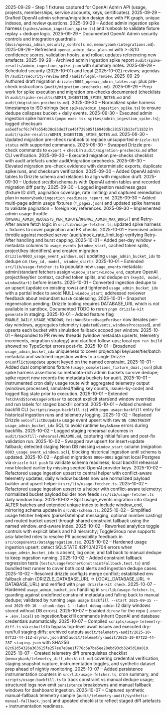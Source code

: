 2025-09-29 – Step 1 fixtures captured for OpenAI Admin API (usage, projects, memberships, service accounts, keys, certificates).
2025-09-29 – Drafted OpenAI admin schema/migration design doc with FK graph, unique indexes, and review questions.
2025-09-29 – Added admin ingestion spike harness (`spikes/admin_ingestion_spike.ts`) and runbook to validate fixture replay + dedupe logic.
2025-09-29 – Documented OpenAI Admin security controls and integration guardrails (`docs/openai_admin_security_controls.md`, `memorybank/integrations.md`).
2025-09-29 – Refreshed `openai_admin_data_plan.md` with >=8/10 confidence scores, validation hooks, and rollout updates referencing new artefacts.
2025-09-29 – Archived admin ingestion spike report `audit/spike-results/admin_ingestion_spike.json` with summary notes.
2025-09-29 – Scheduled security (2025-10-01) and legal (2025-10-02) reviews; agendas in `/audit/security-review` and `/audit/legal-review`.
2025-09-29 – Authored draft migration `drizzle/0002_openai_admin_tables.sql` plus pre-check instructions (`audit/migration-prechecks.md`).
2025-09-29 – Prep work for spike execution and migration pre-checks documented (checklists in `audit/spike-results/ADMIN_INGESTION_SPIKE_NOTES.md` and `audit/migration-prechecks.md`).
2025-09-30 – Normalized spike harness timestamps to ISO strings (see `spikes/admin_ingestion_spike.ts`) to ensure dedupe collapses bucket + daily events.
2025-09-30 – Executed admin ingestion spike harness (`pnpm exec tsx spikes/admin_ingestion_spike.ts`); logged checksum `aa5edfacf6c747a554b38c85de3fce46f729b85f16940dbc281572b13ef11832` in `audit/spike-results/ADMIN_INGESTION_SPIKE_NOTES.md`.
2025-09-30 – Updated migration pre-check runbook to replace unsupported `drizzle-kit status` with supported commands.
2025-09-30 – Swapped Drizzle pre-check commands to `export` + `check` in `audit/migration-prechecks.md` after CLI verification.
2025-09-30 – Executed migration pre-checks checklist with audit artefacts under audit/migration-prechecks.
2025-09-30 – Elevated migration pre-check evidence with deterministic exports, duplicate spike runs, and checksum verification.
2025-09-30 – Added OpenAI admin tables to Drizzle schema and relations to align with migration draft.
2025-09-30 – Updated src/db/schema.ts with OpenAI admin tables and recorded migration diff parity.
2025-09-30 – Logged ingestion readiness gaps (fixture ID drift, pagination coverage, rate limiting) and captured remediation plan in `memorybank/ingestion_readiness_report.md`.
2025-09-30 – Added multi-page admin usage fixtures (`*_page2.json`) and updated spike harness to validate pagination + foreign key references.
2025-09-30 – Implemented admin usage throttle (`OPENAI_ADMIN_REQUESTS_PER_MINUTE`/`OPENAI_ADMIN_MAX_BURST`) and Retry-After aware fetch logic in `src/lib/usage-fetcher.ts`; updated spike harness + fixtures to cover pagination and FK checks.
2025-10-01 – Exercised admin throttle against mocked server (audit/mock_rate_limit.log) verifying Retry-After handling and burst capping.
2025-10-01 – Added per-day window + metadata columns to `usage_events` (`window_start`, cached token splits, project/key identifiers) and created migration `drizzle/0003_usage_event_windows.sql` updating `usage_admin_bucket_idx` to dedupe on `(key_id, model, window_start)`.
2025-10-01 – Extended `src/lib/usage-fetcher.ts` to populate new `usage_events` metadata: admin/standard fetchers assign `window_start/window_end`, capture OpenAI project/key/tier context, cached token splits, and dedupe on `(keyId, model, windowStart)` before inserts.
2025-10-01 – Converted ingestion dedupe to an upsert (update on existing rows) and tightened `usage_admin_bucket_idx` with a partial index to avoid NULL `window_start`; addressed reviewer feedback about redundant `batch` coalescing.
2025-10-01 – Snapshot regeneration pending; Drizzle tooling requires DATABASE_URL which is not available in sandbox. Documented TODO to rerun `pnpm drizzle-kit generate` in staging.
2025-10-01 – Added feature flag `ENABLE_DAILY_USAGE_WINDOWS`; `fetchAndStoreUsageForUser` now iterates per-day windows, aggregates telemetry (`updatedEvents`, `windowsProcessed`), and upserts each bucket with simulation fallback scoped per window.
2025-10-01 – Responded to PR review threads (window metadata upserts, telemetry increments, migration strategy) and clarified follow-ups; local `npm run build` showed no TypeScript errors post-fix.
2025-10-01 – Broadened `usage_admin_bucket_idx` uniqueness to cover project/api key/user/tier/batch metadata and switched ingestion writes to a single Drizzle `onConflictDoUpdate` upsert keyed on the named constraint.
2025-10-01 – Added dual completions fixture (`usage_completions_fixture_dual.json`) plus spike harness assertions so metadata-rich admin buckets survive dedupe; spike report now records the metadata buckets for audit.
2025-10-01 – Instrumented cron daily usage route with aggregated telemetry output (windows processed, simulated/failing key counts, issues-by-code) and logged flag state prior to execution.
2025-10-01 – Extended `fetchAndStoreUsageForUser` to accept explicit start/end window overrides and run labels for staged backfill control.
2025-10-01 – Added chunked backfill CLI (`scripts/usage-backfill.ts`) with `pnpm usage:backfill` entry for historical ingestion runs and telemetry logging.
2025-10-02 – Replaced Drizzle `onConflictDoUpdate` usage event upsert with raw `ON CONSTRAINT usage_admin_bucket_idx` SQL to avoid runtime `keyAsName` errors during backfills.
2025-10-02 – Logged staging rehearsal outcomes in `audit/backfill-rehearsal/README.md`, capturing initial failure and post-fix validation run.
2025-10-02 – Swapped raw upsert for insert+update fallback; detected staging Neon DB missing `window_start` column (migration `0003_usage_event_windows.sql`), blocking historical ingestion until schema is updated.
2025-10-02 – Applied migrations `0000`-`0003` against local Postgres via `drizzle-kit push` to validate schema readiness; local backfill rehearsal now blocked earlier by missing seeded OpenAI provider keys.
2025-10-02 – Refactored usage ingestion upsert to central helper with conflict-aware telemetry updates; daily window buckets now use normalized payload builder and upsert helper in `src/lib/usage-fetcher.ts`.
2025-10-02 – Refactored usage ingestion upsert to a helper with conflict-aware telemetry; normalized bucket payload builder now feeds `src/lib/usage-fetcher.ts` daily window loop.
2025-10-02 – Split usage_events migration into staged ALTER batches and extended unique index to include window_end, mirroring schema update in `src/db/schema.ts`.
2025-10-02 – Simplified usage fetcher helpers (parseDateInput messaging, optional number casting) and routed bucket upsert through shared constraint fallback using the named window_end-aware index.
2025-10-02 – Reworked analytics toggle controls with explicit labels and h3 hierarchy; ToggleGroup now supports aria-labelled roles to resolve PR accessibility feedback in `src/components/DataAggregation.tsx`.
2025-10-02 – Hardened usage ingestion upsert: detect SQLSTATE 42P10/42704 errors when `usage_admin_bucket_idx` is absent, log once, and fall back to manual dedupe to keep ingestion running.
2025-10-02 – Added constraint fallback regression tests (`tests/usageFetcherConstraintFallback.test.ts`) and bundled test runner to cover both cost alerts and ingestion dedupe cases.
2025-10-02 – Resolved drizzle.config.ts merge conflict; established env fallback chain (DRIZZLE_DATABASE_URL → LOCAL_DATABASE_URL → DATABASE_URL) and verified with `pnpm drizzle-kit check`.
2025-10-07 – Hardened `usage_admin_bucket_idx` handling in `src/lib/usage-fetcher.ts`, guarding against undefined constraint metadata and falling back to manual dedupe; validated by running `pnpm usage:backfill --start 2025-09-15 --end 2025-09-16 --chunk-days 1 --label debug-admin` (2 daily windows stored without DB errors).
2025-10-07 – Enabled `direnv` for the repo (`.envrc` + `.env.local`) so ingestion/backfill commands inherit OpenAI and database credentials automatically.
2025-10-07 – Compiled `scripts/usage-telemetry-diff.ts` via `esbuild` to bypass top-level await issues and executed dry-run/full staging diffs; archived outputs `audit/telemetry-audit/2025-10-07T22-44-11Z-dryrun.json` and `audit/telemetry-audit/2025-10-07T22-44-28Z-staging.json` with SHA256 `82c61d54326a363615fe257ee7e0ae1f778c6a7ba5ee28ebd93cb3245d18a019`.
2025-10-07 – Created telemetry diff prerequisites checklist (`memorybank/telemetry_diff_checklist.md`) covering credential verification, staging snapshot capture, instrumentation toggles, and synthetic dataset prep ahead of nightly monitoring.
2025-10-07 – Added persistence instrumentation counters in `src/lib/usage-fetcher.ts`, cron summary, and `scripts/usage-backfill.ts` to track constraint vs manual dedupe usage; structured logs now emit `persistence` breakdowns and manual fallback windows for dashboard ingestion.
2025-10-07 – Captured synthetic manual-fallback telemetry sample (`audit/telemetry-audit/synthetic-manual-fallback.json`) and updated checklist to reflect staged diff artefacts + instrumentation readiness.
